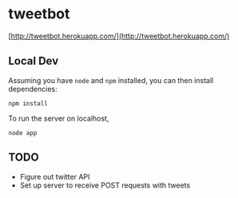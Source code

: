 tweetbot
========

[http://tweetbot.herokuapp.com/](http://tweetbot.herokuapp.com/)

Local Dev
---------

Assuming you have `node` and `npm` installed, you can then install
dependencies:

    npm install

To run the server on localhost,

    node app

TODO
----

* Figure out twitter API
* Set up server to receive POST requests with tweets



